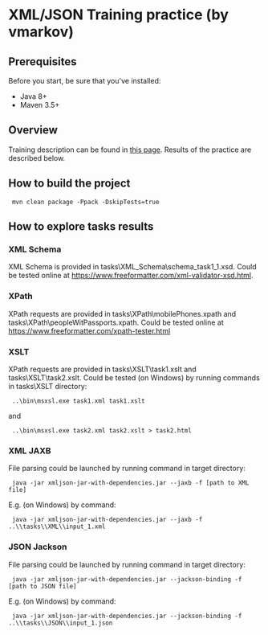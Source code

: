 # XML/JSON Training practice (by vmarkov)


## Prerequisites
Before you start, be sure that you've installed:
-    Java 8+
-    Maven 3.5+

## Overview

Training description can be found in [this page](https://confluence.noveogroup.com/display/Trainings/XML+JSON+Training).
Results of the practice are described below.

## How to build the project

```
 mvn clean package -Ppack -DskipTests=true
```

## How to explore tasks results

### XML Schema

XML Schema is provided in tasks\XML_Schema\schema_task1_1.xsd. 
Could be tested online at https://www.freeformatter.com/xml-validator-xsd.html.


### XPath

XPath requests are provided in tasks\XPath\mobilePhones.xpath and tasks\XPath\peopleWitPassports.xpath. 
Could be tested online at https://www.freeformatter.com/xpath-tester.html

### XSLT

XPath requests are provided in tasks\XSLT\task1.xslt and tasks\XSLT\task2.xslt. 
Could be tested (on Windows) by running commands in tasks\XSLT directory: 
```
 ..\bin\msxsl.exe task1.xml task1.xslt
```
and
```
 ..\bin\msxsl.exe task2.xml task2.xslt > task2.html
```

### XML JAXB


File parsing could be launched by running command in target directory: 
```
 java -jar xmljson-jar-with-dependencies.jar --jaxb -f [path to XML file]
```

E.g. (on Windows) by command: 
```
 java -jar xmljson-jar-with-dependencies.jar --jaxb -f ..\\tasks\\XML\\input_1.xml
```

### JSON Jackson


File parsing could be launched by running command in target directory: 
```
 java -jar xmljson-jar-with-dependencies.jar --jackson-binding -f [path to JSON file]
```

E.g. (on Windows) by command: 
```
 java -jar xmljson-jar-with-dependencies.jar --jackson-binding -f ..\\tasks\\JSON\\input_1.json
```
